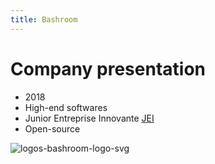 ```yaml
---
title: Bashroom
---
```

# Company presentation

- 2018
- High-end softwares
- Junior Entreprise Innovante [JEI](https://entreprendre.service-public.fr/vosdroits/F31188)
- Open-source

![logos-bashroom-logo-svg](/logos/bashroom-logo.svg)

<!--
Bashroom is a young Toulouse company created in November 2018 by Hadrien TOMA.

Bashroom is specialized in the supply of high-end computer services, hardware and software.

Passionate about new technologies and their applications, convinced by the value provided by Open-source.

JEI: french company category for young company that invest in research and developpement.

And can also benefit from tax and social exemptions.
-->